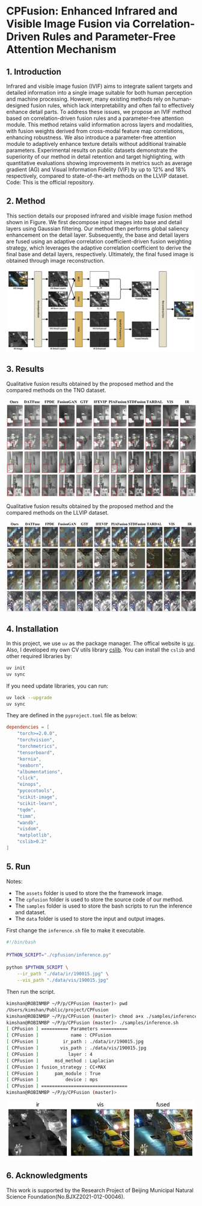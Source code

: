 # CPFusion: Enhanced Infrared and Visible Image Fusion via Correlation-Driven Rules and Parameter-Free Attention Mechanism

## 1. Introduction

Infrared and visible image fusion (IVIF) aims to integrate salient targets and detailed information into a single image suitable for both human perception and machine processing. However, many existing methods rely on human-designed fusion rules, which lack interpretability and often fail to effectively enhance detail parts. To address these issues, we propose an IVIF method based on correlation-driven fusion rules and a parameter-free attention module. This method retains valid information across layers and modalities, with fusion weights derived from cross-modal feature map correlations, enhancing robustness. We also introduce a parameter-free attention module to adaptively enhance texture details without additional trainable parameters. Experimental results on public datasets demonstrate the superiority of our method in detail retention and target highlighting, with quantitative evaluations showing improvements in metrics such as average gradient (AG) and Visual Information Fidelity (VIF) by up to 12\% and 18\% respectively, compared to state-of-the-art methods on the LLVIP dataset. Code: This is the official repository.

## 2. Method

This section details our proposed infrared and visible image fusion method shown in Figure. We first decompose input images into base and detail layers using Gaussian filtering. Our method then performs global saliency enhancement on the detail layer. Subsequently, the base and detail layers are fused using an adaptive correlation coefficient-driven fusion weighting strategy, which leverages the adaptive correlation coefficient to derive the final base and detail layers, respectively. Ultimately, the final fused image is obtained through image reconstruction.

![framework](./assets/framework.jpg)

## 3. Results

Qualitative fusion results obtained by the proposed method and the compared methods on the TNO dataset.

![TNO](./assets/TNO.jpg)

Qualitative fusion results obtained by the proposed method and the compared methods on the LLVIP dataset.

![LLVIP](./assets/LLVIP.jpg)

## 4. Installation

In this project, we use `uv` as the package manager. The offical website is [uv](https://docs.astral.sh/uv/). Also, I developed my own CV utils library [cslib](https://github.com/charlesshan-hub/cslib). You can install the `cslib` and other required libraries by:

```bash
uv init
uv sync
```

If you need update libraries, you can run:

```bash
uv lock --upgrade
uv sync
```

They are defined in the `pyproject.toml` file as below:

```toml
dependencies = [
    "torch>=2.0.0",
    "torchvision",
    "torchmetrics",
    "tensorboard",
    "kornia",
    "seaborn",
    "albumentations",
    "click",
    "einops",
    "pycocotools",
    "scikit-image",
    "scikit-learn",
    "tqdm",
    "timm",
    "wandb",
    "visdom",
    "matplotlib",
    "cslib>0.2"
]
```

## 5. Run

Notes:

* The `assets` folder is used to store the the framework image.
* The `cpfusion` folder is used to store the source code of our method.
* The `samples` folder is used to store the bash scripts to run the inference and dataset.
* The `data` folder is used to store the input and output images.

First change the `inference.sh` file to make it executable.

```bash
#!/bin/bash

PYTHON_SCRIPT="./cpfusion/inference.py"

python $PYTHON_SCRIPT \
    --ir_path "./data/ir/190015.jpg" \
    --vis_path "./data/vis/190015.jpg"
```

Then run the script.

```bash
kimshan@ROBINMBP ~/P/p/CPFusion (master)> pwd
/Users/kimshan/Public/project/CPFusion
kimshan@ROBINMBP ~/P/p/CPFusion (master)> chmod a+x ./samples/inference.sh
kimshan@ROBINMBP ~/P/p/CPFusion (master)> ./samples/inference.sh
[ CPFusion ] ========== Parameters ==========
[ CPFusion ]            name : CPFusion
[ CPFusion ]         ir_path : ./data/ir/190015.jpg
[ CPFusion ]        vis_path : ./data/vis/190015.jpg
[ CPFusion ]           layer : 4
[ CPFusion ]      msd_method : Laplacian
[ CPFusion ] fusion_strategy : CC+MAX
[ CPFusion ]      pam_module : True
[ CPFusion ]          device : mps
[ CPFusion ] ================================
kimshan@ROBINMBP ~/P/p/CPFusion (master)> 
```
![glance](./assets/glance.jpg)

## 6. Acknowledgments

This work is supported by the Research Project of Beijing Municipal Natural Science Foundation(No.BJXZ2021-012-00046).